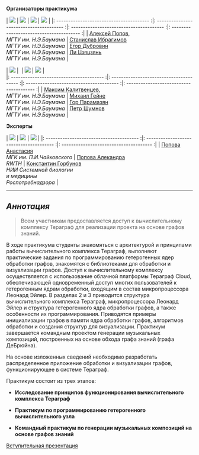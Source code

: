 **Организаторы практикума**


|   <img src="assets/aleksei_popov.png" class="smallPic"> |  <img src="assets/stanislav_ibragimov.png" class="smallPic">  |  <img src="assets/egor_dubrovin.png" class="smallPic">  |  <img src="assets/Li.png" class="smallPic">  | 
|: --------------------------------------- :|: --------------------------------------- :|: --------------------------------------- :|: --------------------------------------- :|
|   [Алексей Попов](mailto:alexpopov@bmstu.ru), <br> *МГТУ им. Н.Э.Баумана*   |   [Станислав  Ибрагимов](mailto:ibragimov@bmstu.ru)  <br>  *МГТУ им. Н.Э.Баумана*    |   [Егор Дубровин](mailto:dubrovin.en@ya.ru)  <br>  *МГТУ им. Н.Э.Баумана*    |   [Ли Цзяцзянь](mailto:dreki.li@mail.ru)  <br>  *МГТУ им. Н.Э.Баумана*    |   
 
|   <img src="assets/max_kalitvencev.png" class="smallPic"> |  <img src="" class="smallPic">  |  <img src="assets/egor_dubrovin.png" class="smallPic">  |  <img src="assets/petr_shumnov.png" class="smallPic">  |  
|: --------------------------------------- :|: --------------------------------------- :|: --------------------------------------- :|: --------------------------------------- :|
|   [Максим Калитвенцев](mailto:alexpopov@bmstu.ru), <br> *МГТУ им. Н.Э.Баумана*   |   [Михаил Гейне](mailto:mike.geine@gmail.com)  <br>  *МГТУ им. Н.Э.Баумана*    |   [Гор Парамазян](mailto:anon@anon.ru)  <br>  *МГТУ им. Н.Э.Баумана*    |   [Петр Шумнов](mailto:anon@anon.ru)  <br>  *МГТУ им. Н.Э.Баумана*    |

**Эксперты**

|   <img src="assets/anastasia_popova.png" class="smallPic">  |   <img src="assets/aleksandra_popova.png" class="smallPic">  |   <img src="assets/892_oooo.plus.png" class="smallPic">  | 
|: --------------------------------------- :|: --------------------------------------- :|: -------------------------------------- :|
|  [Попова Анастасия](mailto:anon@anon.ru)<br>*МГК им. П.И.Чайковского* |  [Попова Алекандра](mailto:anon@anon.ru) <br>*RWTH*   |  [Константин Горбунов](mailto:anon@anon.ru)  <br>*НИИ Системной биологии<br>и медицины<br>Роспотребнадзора*   |    



---
	

## *Аннотация* 

> Всем участникам предоставляется доступ к вычислительному комплексу Тераграф для реализации проекта на основе графов знаний. 

В ходе практикума студенты знакомяться с архитектурой и принципами работы вычислительного комплекса Тераграф,  выполняют практические задания по программированию гетерогенных ядер обработки графов, знакомятся с библиотеками для обработки и визуализации графов. Доступ к вычислительному комплексу осуществляется с использование облачной платформы Тераграф Cloud, обеспечивающей одновременный доступ многих пользователей к гетерогенным ядрам обработки, входящим в состав микропроцессора Леонард Эйлер. В разделах 2 и 3 приводится структура вычислительного комплекса Тераграф, микропроцессора Леонард Эйлер и структура гетерогенного ядра обработки графов, а также особенности их программирования. Приводятся примеры инициализации графов в памяти ядра обработки графов, алгоритмов обработки и создания структур для визуализации. Практикум завершается командным проектом генерации музыкальных композиций, построенных на основе обхода графа знаний (графа ДеБрюйна). 

На основе изложенных сведений необходимо разработать распределенное приложение обработки и визуализации графов, функционирующее в системе Тераграф.

Практикум состоит из трех этапов:

- **Исследование принципов функционирования вычислительного комплекса Тераграф**

- **Практикум по программированию гетерогенного вычислительного узла**

- **Командный практикум по генерации музыкальных композиций на основе графов знаний**

<a href="https://github.com/alexbmstu/2023/blob/master/docs/pr2023.pdf" target="_blank">Вступительная презентация</a>


